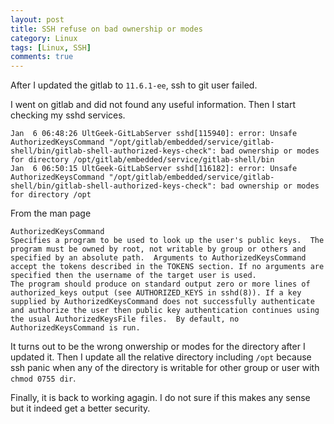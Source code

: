 ```yaml
---
layout: post
title: SSH refuse on bad ownership or modes
category: Linux
tags: [Linux, SSH]
comments: true
---
```

After I updated the gitlab to `11.6.1-ee`, ssh to git user failed.

I went on gitlab and did not found any useful information. Then I start checking my sshd services.

```
Jan  6 06:48:26 UltGeek-GitLabServer sshd[115940]: error: Unsafe AuthorizedKeysCommand "/opt/gitlab/embedded/service/gitlab-shell/bin/gitlab-shell-authorized-keys-check": bad ownership or modes for directory /opt/gitlab/embedded/service/gitlab-shell/bin
Jan  6 06:50:15 UltGeek-GitLabServer sshd[116182]: error: Unsafe AuthorizedKeysCommand "/opt/gitlab/embedded/service/gitlab-shell/bin/gitlab-shell-authorized-keys-check": bad ownership or modes for directory /opt
```

From the man page

```
AuthorizedKeysCommand
Specifies a program to be used to look up the user's public keys.  The program must be owned by root, not writable by group or others and specified by an absolute path.  Arguments to AuthorizedKeysCommand accept the tokens described in the TOKENS section. If no arguments are specified then the username of the target user is used.
The program should produce on standard output zero or more lines of authorized_keys output (see AUTHORIZED_KEYS in sshd(8)). If a key supplied by AuthorizedKeysCommand does not successfully authenticate and authorize the user then public key authentication continues using the usual AuthorizedKeysFile files.  By default, no AuthorizedKeysCommand is run.
```

It turns out to be the wrong onwership or modes for the directory after I updated it. Then I update all the relative directory including `/opt` because ssh panic when any of the directory is writable for other group or user with `chmod 0755 dir`.

Finally, it is back to working agagin. I do not sure if this makes any sense but it indeed get a better security.